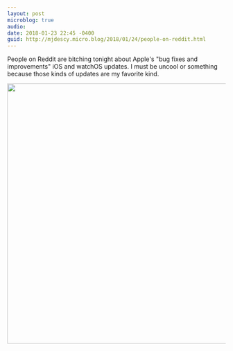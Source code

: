 ```yaml
---
layout: post
microblog: true
audio: 
date: 2018-01-23 22:45 -0400
guid: http://mjdescy.micro.blog/2018/01/24/people-on-reddit.html
---
```

People on Reddit are bitching tonight about Apple's "bug fixes and improvements" iOS and watchOS updates. I must be uncool or something because those kinds of updates are my favorite kind.

<img src="http://mjdescy.micro.blog/uploads/2018/1f9c065d4e.jpg" width="600" height="600" />
